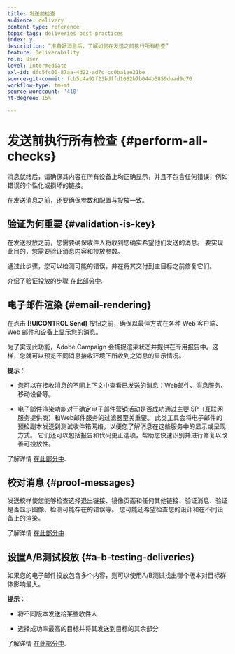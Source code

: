 ```yaml
---
title: 发送前检查
audience: delivery
content-type: reference
topic-tags: deliveries-best-practices
index: y
description: “准备好消息后，了解如何在发送之前执行所有检查”
feature: Deliverability
role: User
level: Intermediate
exl-id: dfc5fc00-87aa-4d22-ad7c-cc0ba1ee21be
source-git-commit: fcb5c4a92f23bdffd1082b7b044b5859dead9d70
workflow-type: tm+mt
source-wordcount: '410'
ht-degree: 15%

---
```


# 发送前执行所有检查 {#perform-all-checks}

消息就绪后，请确保其内容在所有设备上均正确显示，并且不包含任何错误，例如错误的个性化或损坏的链接。

在发送消息之前，还要确保参数和配置与投放一致。

## 验证为何重要 {#validation-is-key}

在发送投放之前，您需要确保收件人将收到您确实希望他们发送的消息。 要实现此目的，您需要验证消息内容和投放参数。

通过此步骤，您可以检测可能的错误，并在将其交付到主目标之前修复它们。

介绍了验证投放的步骤 [在此部分中](../../sending/using/get-started-sending-messages.md#prepare-test-send).

## 电子邮件渲染 {#email-rendering}

在点击 **[!UICONTROL Send]** 按钮之前，确保以最佳方式在各种 Web 客户端、Web 邮件和设备上显示您的消息。

为了实现此功能，Adobe Campaign 会捕捉渲染状态并提供在专用报告中。这样，您就可以预览不同消息接收环境下所收到之消息的显示情况。

**提示**：

* 您可以在接收消息的不同上下文中查看已发送的消息：Web邮件、消息服务、移动设备等。

* 电子邮件渲染功能对于确定电子邮件营销活动是否成功通过主要ISP（互联网服务提供商）和Web邮件服务的过滤器至关重要。 此类工具会将电子邮件的预检副本发送到测试收件箱网络，以便您了解消息在这些服务中的显示或呈现方式。 它们还可以包括报告和代码更正选项，帮助您快速识别并进行修复以改善可投放性。

了解详情 [在此部分中](../../sending/using/email-rendering.md).

## 校对消息 {#proof-messages}

发送校样使您能够检查选择退出链接、镜像页面和任何其他链接、验证消息、验证是否显示图像、检测可能存在的错误等。 您可能还希望检查您的设计和在不同设备上的渲染。

了解详情 [在此部分中](../../sending/using/sending-proofs.md).

## 设置A/B测试投放 {#a-b-testing-deliveries}

如果您的电子邮件投放包含多个内容，则可以使用A/B测试找出哪个版本对目标群体影响最大。

**提示**：

* 将不同版本发送给某些收件人

* 选择成功率最高的目标并将其发送到目标的其余部分

了解详情 [在此部分中](../../channels/using/designing-an-a-b-test-email.md).
